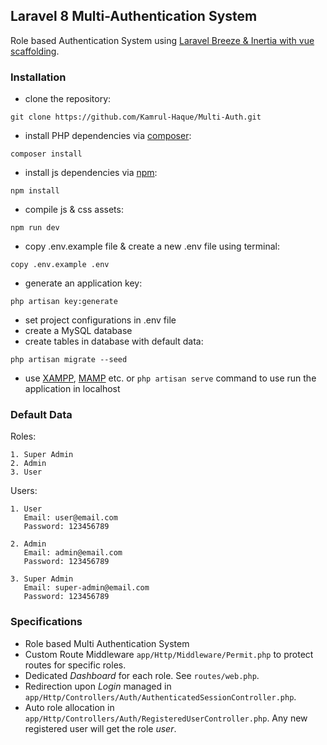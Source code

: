 ## Laravel 8 Multi-Authentication System
Role based Authentication System using [Laravel Breeze & Inertia with vue scaffolding](https://laravel.com/docs/8.x/starter-kits#breeze-and-inertia).
### Installation
- clone the repository:
```
git clone https://github.com/Kamrul-Haque/Multi-Auth.git
```
- install PHP dependencies via [composer](https://getcomposer.org/):
```
composer install
```
- install js dependencies via [npm](https://nodejs.org/en/):
```
npm install
```
- compile js & css assets:
```
npm run dev
```
- copy .env.example file & create a new .env file using terminal:
```
copy .env.example .env
```
- generate an application key:
```
php artisan key:generate
```
- set project configurations in .env file
- create a MySQL database
- create tables in database with default data:
```
php artisan migrate --seed
```
- use [XAMPP](https://www.apachefriends.org/index.html), [MAMP](https://www.mamp.info/en/mamp/windows/) etc. or `php artisan serve` command to use run the application in localhost

### Default Data
Roles:
```
1. Super Admin
2. Admin
3. User
```

Users:
```
1. User
   Email: user@email.com
   Password: 123456789

2. Admin
   Email: admin@email.com
   Password: 123456789

3. Super Admin
   Email: super-admin@email.com
   Password: 123456789
```

### Specifications
- Role based Multi Authentication System
- Custom Route Middleware ``app/Http/Middleware/Permit.php`` to protect routes for specific roles.
- Dedicated *Dashboard* for each role. See ``routes/web.php``.
- Redirection upon *Login* managed in ``app/Http/Controllers/Auth/AuthenticatedSessionController.php``.
- Auto role allocation in ``app/Http/Controllers/Auth/RegisteredUserController.php``. Any new registered user will get the role *user*.
